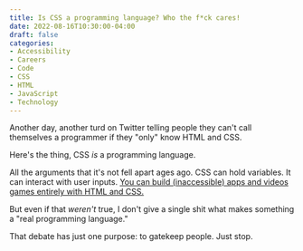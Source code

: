 ```yaml
---
title: Is CSS a programming language? Who the f*ck cares!
date: 2022-08-16T10:30:00-04:00
draft: false
categories:
- Accessibility
- Careers
- Code
- CSS
- HTML
- JavaScript
- Technology
---
```


Another day, another turd on Twitter telling people they can't call themselves a programmer if they "only" know HTML and CSS.

Here's the thing, CSS _is_ a programming language.

All the arguments that it's not fell apart ages ago. CSS can hold variables. It can interact with user inputs. [You can build (inaccessible) apps and videos games entirely with HTML and CSS.](https://github.com/yurkagon/Doom-Nukem-CSS)

But even if that _weren't_ true, I don't give a single shit what makes something a "real programming language."

That debate has just one purpose: to gatekeep people. Just stop.